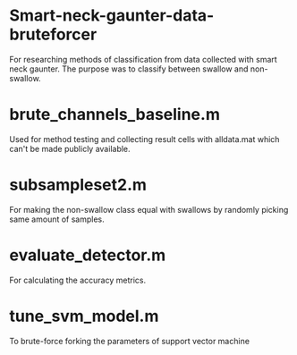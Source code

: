# Smart-neck-gaunter-data-bruteforcer
For researching methods of classification from data collected with smart neck gaunter. The purpose was to classify between swallow and non-swallow.
# brute_channels_baseline.m
Used for method testing and collecting result cells with alldata.mat which can't be made publicly available. 
# subsampleset2.m
For making the non-swallow class equal with swallows by randomly picking same amount of samples.
# evaluate_detector.m
For calculating the accuracy metrics.
# tune_svm_model.m
To brute-force forking the parameters of support vector machine
